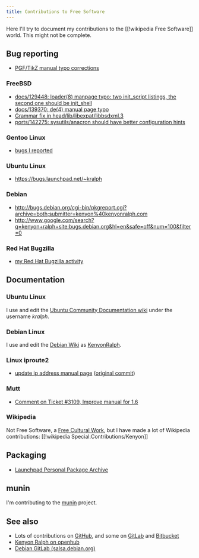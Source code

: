 ```yaml
---
title: Contributions to Free Software
---
```

Here I'll try to document my contributions to the [[!wikipedia Free Software]] world. This might not be complete.

## Bug reporting
* [PGF/TikZ manual typo corrections](http://sourceforge.net/tracker/?func=detail&aid=2965003&group_id=142562&atid=752792)

### FreeBSD
* [docs/129448: loader(8) manpage typo: two init_script listings, the second one should be init_shell](http://www.freebsd.org/cgi/query-pr.cgi?pr=129448)
* [docs/139370: de(4) manual page typo](http://www.freebsd.org/cgi/query-pr.cgi?pr=docs/139370)
* [Grammar fix in head/lib/libexpat/libbsdxml.3](http://svn.freebsd.org/viewvc/base?view=revision&revision=201137)
* [ports/142275: sysutils/anacron should have better configuration hints](http://www.freebsd.org/cgi/query-pr.cgi?pr=142275)

### Gentoo Linux
* [bugs I reported](https://bugs.gentoo.org/buglist.cgi?query_format=advanced&short_desc_type=allwordssubstr&short_desc=&long_desc_type=allwordssubstr&long_desc=&bug_file_loc_type=allwordssubstr&bug_file_loc=&status_whiteboard_type=allwordssubstr&status_whiteboard=&keywords_type=allwords&keywords=&emailreporter1=1&emailtype1=substring&email1=kenyon%40kenyonralph.com&emailreporter2=1&emailtype2=substring&email2=kenyon%40kenyonralph.com&bugidtype=include&bug_id=&votes=&chfieldfrom=&chfieldto=Now&chfieldvalue=&cmdtype=doit&order=Reuse+same+sort+as+last+time&query_based_on=my+reported&field0-0-0=noop&type0-0-0=noop&value0-0-0=)

### Ubuntu Linux
* <https://bugs.launchpad.net/~kralph>

### Debian
* <http://bugs.debian.org/cgi-bin/pkgreport.cgi?archive=both;submitter=kenyon%40kenyonralph.com>
* <http://www.google.com/search?q=kenyon+ralph+site:bugs.debian.org&hl=en&safe=off&num=100&filter=0>

### Red Hat Bugzilla
* [my Red Hat Bugzilla activity](https://bugzilla.redhat.com/buglist.cgi?email1=kenyon%40kenyonralph.com&emailassigned_to1=1&emailcc1=1&emaildocs_contact1=1&emaillongdesc1=1&emailqa_contact1=1&emailreporter1=1&emailtype1=substring&list_id=11120320&query_format=advanced)

## Documentation
### Ubuntu Linux
I use and edit the [Ubuntu Community Documentation wiki](https://help.ubuntu.com/community/) under the username *kralph*.

### Debian Linux
I use and edit the [Debian Wiki](http://wiki.debian.org/) as [KenyonRalph](https://wiki.debian.org/KenyonRalph).

### Linux iproute2
* [update ip address manual page](https://git.kernel.org/pub/scm/network/iproute2/iproute2.git/commit/?id=4e972d5ef41b28679a8125ed5289496284a9157f) ([original commit](https://git.kernel.org/pub/scm/network/iproute2/iproute2.git/commit/?id=43d29f782f12d6212ea3717a3a47b0036474a67c))

### Mutt
* [Comment on Ticket #3109, Improve manual for 1.6](https://gitlab.com/muttmua/trac-tickets/blob/master/tickets/closed/3109-Improve_manual_for_16.txt#L103)

### Wikipedia
Not Free Software, a [Free Cultural Work](http://freedomdefined.org/), but I have made a lot of Wikipedia contributions: [[!wikipedia Special:Contributions/Kenyon]]

## Packaging
* [Launchpad Personal Package Archive](https://edge.launchpad.net/~kralph/+archive/ppa)

## munin
I'm contributing to the [munin](http://munin-monitoring.org/) project.

## See also
* Lots of contributions on [GitHub](https://github.com/kenyon), and
  some on [GitLab](https://gitlab.com/kenyon) and
  [Bitbucket](https://bitbucket.org/kenyon/)
* [Kenyon Ralph on openhub](https://www.openhub.net/accounts/kenyon)
* [Debian GitLab (salsa.debian.org)](https://salsa.debian.org/kenyon-guest)

